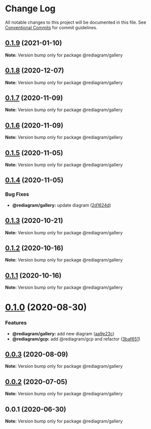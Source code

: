 # Change Log

All notable changes to this project will be documented in this file.
See [Conventional Commits](https://conventionalcommits.org) for commit guidelines.

## [0.1.9](https://github.com/kamiazya/rediagram/compare/@rediagram/gallery@0.1.8...@rediagram/gallery@0.1.9) (2021-01-10)

**Note:** Version bump only for package @rediagram/gallery





## [0.1.8](https://github.com/kamiazya/rediagram/compare/@rediagram/gallery@0.1.7...@rediagram/gallery@0.1.8) (2020-12-07)

**Note:** Version bump only for package @rediagram/gallery





## [0.1.7](https://github.com/kamiazya/rediagram/compare/@rediagram/gallery@0.1.6...@rediagram/gallery@0.1.7) (2020-11-09)

**Note:** Version bump only for package @rediagram/gallery





## [0.1.6](https://github.com/kamiazya/rediagram/compare/@rediagram/gallery@0.1.5...@rediagram/gallery@0.1.6) (2020-11-09)

**Note:** Version bump only for package @rediagram/gallery





## [0.1.5](https://github.com/kamiazya/rediagram/compare/@rediagram/gallery@0.1.4...@rediagram/gallery@0.1.5) (2020-11-05)

**Note:** Version bump only for package @rediagram/gallery





## [0.1.4](https://github.com/kamiazya/rediagram/compare/@rediagram/gallery@0.1.3...@rediagram/gallery@0.1.4) (2020-11-05)


### Bug Fixes

* **@rediagram/gallery:** update diagram ([2d1624d](https://github.com/kamiazya/rediagram/commit/2d1624d4b3a684e85a7e5d59059886c76c24bff0))





## [0.1.3](https://github.com/kamiazya/rediagram/compare/@rediagram/gallery@0.1.2...@rediagram/gallery@0.1.3) (2020-10-21)

**Note:** Version bump only for package @rediagram/gallery





## [0.1.2](https://github.com/kamiazya/rediagram/compare/@rediagram/gallery@0.1.1...@rediagram/gallery@0.1.2) (2020-10-16)

**Note:** Version bump only for package @rediagram/gallery





## [0.1.1](https://github.com/kamiazya/rediagram/compare/@rediagram/gallery@0.1.0...@rediagram/gallery@0.1.1) (2020-10-16)

**Note:** Version bump only for package @rediagram/gallery





# [0.1.0](https://github.com/kamiazya/rediagram/compare/@rediagram/gallery@0.0.3...@rediagram/gallery@0.1.0) (2020-08-30)


### Features

* **@rediagram/gallery:** add new diagram ([aa9e23c](https://github.com/kamiazya/rediagram/commit/aa9e23c4e8b354c882c74261747dad9e9551763c))
* **@rediagram/gcp:** add @rediagram/gcp and refactor ([3baf651](https://github.com/kamiazya/rediagram/commit/3baf6514b6b1fb7156fb44236ed316113e6ea049))





## [0.0.3](https://github.com/kamiazya/rediagram/compare/@rediagram/gallery@0.0.2...@rediagram/gallery@0.0.3) (2020-08-09)

**Note:** Version bump only for package @rediagram/gallery





## [0.0.2](https://github.com/kamiazya/rediagram/compare/@rediagram/gallery@0.0.1...@rediagram/gallery@0.0.2) (2020-07-05)

**Note:** Version bump only for package @rediagram/gallery





## 0.0.1 (2020-06-30)

**Note:** Version bump only for package @rediagram/gallery
